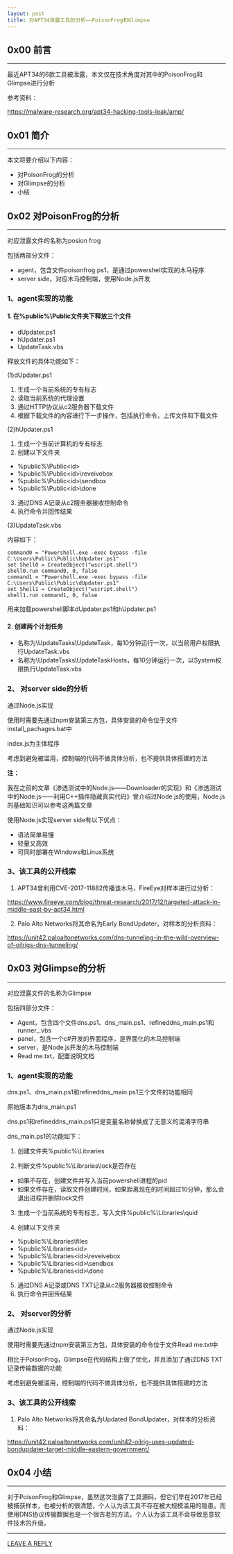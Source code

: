 ```yaml
---
layout: post
title: 对APT34泄露工具的分析——PoisonFrog和Glimpse
---
```



## 0x00 前言
---

最近APT34的6款工具被泄露，本文仅在技术角度对其中的PoisonFrog和Glimpse进行分析

参考资料：

https://malware-research.org/apt34-hacking-tools-leak/amp/

## 0x01 简介
---

本文将要介绍以下内容：

- 对PoisonFrog的分析
- 对Glimpse的分析
- 小结

## 0x02 对PoisonFrog的分析
---

对应泄露文件的名称为posion frog

包括两部分文件：

- agent，包含文件poisonfrog.ps1，是通过powershell实现的木马程序
- server side，对应木马控制端，使用Node.js开发

### 1、agent实现的功能

#### 1. 在%public%\Public文件夹下释放三个文件

- dUpdater.ps1
- hUpdater.ps1
- UpdateTask.vbs

释放文件的具体功能如下：

(1)dUpdater.ps1

1. 生成一个当前系统的专有标志
2. 读取当前系统的代理设置
3. 通过HTTP协议从c2服务器下载文件
4. 根据下载文件的内容进行下一步操作，包括执行命令，上传文件和下载文件

(2)hUpdater.ps1

1. 生成一个当前计算机的专有标志
2. 创建以下文件夹

- %public%\Public\<id>
- %public%\Public\<id>\reveivebox
- %public%\Public\<id>\sendbox
- %public%\Public\<id>\done

3. 通过DNS A记录从c2服务器接收控制命令
4. 执行命令并回传结果

(3)UpdateTask.vbs

内容如下：

```
command0 = "Powershell.exe -exec bypass -file C:\Users\Public\Public\hUpdater.ps1"
set Shell0 = CreateObject("wscript.shell")
shell0.run command0, 0, false
command1 = "Powershell.exe -exec bypass -file C:\Users\Public\Public\dUpdater.ps1"
set Shell1 = CreateObject("wscript.shell")
shell1.run command1, 0, false
```

用来加载powershell脚本dUpdater.ps1和hUpdater.ps1

#### 2. 创建两个计划任务

- 名称为\UpdateTasks\UpdateTask，每10分钟运行一次，以当前用户权限执行UpdateTask.vbs
- 名称为\UpdateTasks\UpdateTaskHosts，每10分钟运行一次，以System权限执行UpdateTask.vbs

### 2、 对server side的分析

通过Node.js实现

使用时需要先通过npm安装第三方包，具体安装的命令位于文件install_pachages.bat中

index.js为主体程序

考虑到避免被滥用，控制端的代码不做具体分析，也不提供具体搭建的方法

**注：**

我在之前的文章《渗透测试中的Node.js——Downloader的实现》和《渗透测试中的Node.js——利用C++插件隐藏真实代码》曾介绍过Node.js的使用，Node.js的基础知识可以参考这两篇文章

使用Node.js实现server side有以下优点：

- 语法简单易懂
- 轻量又高效
- 可同时部署在Windows和Linux系统

### 3、该工具的公开线索

1. APT34曾利用CVE-2017-11882传播该木马，FireEye对样本进行过分析：

https://www.fireeye.com/blog/threat-research/2017/12/targeted-attack-in-middle-east-by-apt34.html

2. Palo Alto Networks将其命名为Early BondUpdater，对样本的分析资料：

https://unit42.paloaltonetworks.com/dns-tunneling-in-the-wild-overview-of-oilrigs-dns-tunneling/


## 0x03 对Glimpse的分析
---

对应泄露文件的名称为Glimpse

包括四部分文件：

- Agent，包含四个文件dns.ps1、dns_main.ps1、refineddns_main.ps1和runner_.vbs
- panel，包含一个c#开发的界面程序，是界面化的木马控制端
- server，是Node.js开发的木马控制端
- Read me.txt，配置说明文档

### 1、agent实现的功能

dns.ps1、dns_main.ps1和refineddns_main.ps1三个文件的功能相同

原始版本为dns_main.ps1

dns.ps1和refineddns_main.ps1只是变量名称替换成了无意义的混淆字符串


dns_main.ps1的功能如下：

1. 创建文件夹%public%\Libraries

2. 判断文件%public%\Libraries\lock是否存在

- 如果不存在，创建文件并写入当前powershell进程的pid
- 如果文件存在，读取文件创建时间，如果距离现在的时间超过10分钟，那么会退出进程并删除lock文件

3. 生成一个当前系统的专有标志，写入文件%public%\Libraries\quid

4. 创建以下文件夹

- %public%\Libraries\files
- %public%\Libraries\<id>
- %public%\Libraries\<id>\reveivebox
- %public%\Libraries\<id>\sendbox
- %public%\Libraries\<id>\done

5. 通过DNS A记录或DNS TXT记录从c2服务器接收控制命令
6. 执行命令并回传结果

### 2、 对server的分析

通过Node.js实现

使用时需要先通过npm安装第三方包，具体安装的命令位于文件Read me.txt中

相比于PoisonFrog，Glimpse在代码结构上做了优化，并且添加了通过DNS TXT记录传输数据的功能

考虑到避免被滥用，控制端的代码不做具体分析，也不提供具体搭建的方法

### 3、该工具的公开线索

1. Palo Alto Networks将其命名为Updated BondUpdater，对样本的分析资料：

https://unit42.paloaltonetworks.com/unit42-oilrig-uses-updated-bondupdater-target-middle-eastern-government/

## 0x04 小结
---

对于PoisonFrog和Glimpse，虽然这次泄露了工具源码，但它们早在2017年已经被捕获样本，也被分析的很清楚，个人认为该工具不存在被大规模滥用的隐患。而使用DNS协议传输数据也是一个很古老的方法，个人认为该工具不会导致恶意软件技术的升级。



---


[LEAVE A REPLY](https://github.com/3gstudent/feedback/issues/new)













